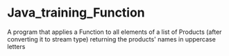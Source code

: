 # Java_training_Function
A program that applies a Function to all elements of a list of Products (after converting it to stream type) returning the products' names in uppercase letters
